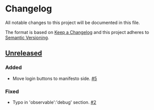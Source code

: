 # Changelog

All notable changes to this project will be documented in this file.

The format is based on [Keep a Changelog](http://keepachangelog.com/)
and this project adheres to [Semantic Versioning](http://semver.org/).

## [Unreleased](https://github.com/sdd-manifesto/manifesto/tree/HEAD)

### Added

-   Move login buttons to manifesto side. [#5](https://github.com/sdd-manifesto/manifesto/issues/5)

### Fixed

-   Typo in 'observable':'debug' section. [#2](https://github.com/sdd-manifesto/manifesto/issues/2)
